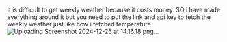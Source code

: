 It is difficult to get weekly weather because it costs money. SO i have made everything around it but you need to put the link and api key to fetch the weekly weather just like how i fetched temperature.![Uploading Screenshot 2024-12-25 at 14.16.18.png…]()
